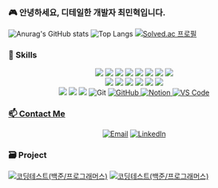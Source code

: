 ### 🎮 안녕하세요, 디테일한 개발자 최민혁입니다.

![Anurag's GitHub stats](https://github-readme-stats.vercel.app/api?username=minhyeok1232&show_icons=true&theme=radical&show=discussions_started,discussions_answered,prs_merged,prs_merged_percentage)
![Top Langs](https://github-readme-stats.vercel.app/api/top-langs/?username=minhyeok1232&theme=radical&hide=php,html,Jupyter%20Notebook)
[![Solved.ac
프로필](http://mazassumnida.wtf/api/v2/generate_badge?boj=hani345)](https://solved.ac/hani345)

### 🚀 Skills
<p align="center">
<img src = "https://img.shields.io/badge/C-00599C?style=flat-square&logo=c&logoColor=white"/></a>
<img src = "https://img.shields.io/badge/CPlusPlus-00599C?style=flat-square&logo=cplusplus&logoColor=ffffff"/>
<img src = "https://img.shields.io/badge/CSharp-239120?style=flat-square&logo=csharp&logoColor=ffffff"/>
<img src = "https://img.shields.io/badge/R-276DC3?style=flat-square&logo=r&logoColor=white"/></a>
<img src = "https://img.shields.io/badge/Java-ED8B00?style=flat-square&logo=openjdk&logoColor=white"/></a>
<img src = "https://img.shields.io/badge/blender-%23F5792A.svg?style=flat-square&logo=blender&logoColor=white"/></a>
<img src = "https://img.shields.io/badge/DirectX11-76B900?style=flat-square&logo=nvidia&logoColor=ffffff"/>
<img src = "https://img.shields.io/badge/Win32API-0078D4?style=flat-square&logo=windows11&logoColor=ffffff"/>
<br>
<img src = "https://img.shields.io/badge/fmodel-0C322C?style=flat-square&logo=fmodel&logoColor=white"/>
<img src="https://img.shields.io/badge/Unity-000000?style=flat-square&logo=unity&logoColor=ffffff"/>
<img src = "https://img.shields.io/badge/unrealengine-%23313131.svg?style=flat-square&logo=unrealengine&logoColor=white"/></a>
<img src="https://img.shields.io/badge/Visual Studio-5C2D91?style=flat-square&logo=visualstudio&logoColor=ffffff"/>
<img src="https://img.shields.io/badge/VS Code-007ACC?style=flat-square&logo=visualstudiocode&logoColor=ffffff"/>
<img src = "https://img.shields.io/badge/CLion-000000?style=flat-square&logo=clion&logoColor=white"/></a>
<br>
<img src = "https://img.shields.io/badge/Rider-000000?style=flat-square&logo=Rider&logoColor=white"/></a>
<img src = "https://img.shields.io/badge/Firebase-039BE5?style=flat-square&logo=Firebase&logoColor=white"/></a>
<img src = "https://img.shields.io/badge/MySQL-00000F?style=flat-square&logo=mysql&logoColor=white"/></a>
<img src="https://img.shields.io/badge/git-F05033.svg?style=flat-square&logo=git&logoColor=white" alt="Git">
<a href="https://github.com/minhyeok1232"><img src="https://img.shields.io/badge/github-181717.svg?style=flat-square&logo=github&logoColor=white" alt="GitHub">
<a href="https://www.notion.so/e0c534ed007b4a018043b14a7a079ebf"><img src="https://img.shields.io/badge/Notion-F3F3F3.svg?style=flat-square&logo=notion&logoColor=black" alt="Notion">
<img src="https://img.shields.io/badge/VSCode-2C2C32.svg?style=flat-square&logo=visual-studio-code&logoColor=22ABF3" alt="VS Code">

### 📫 Contact Me
<p align="center">
  <a href="mailto:hani345@naver.com"><img src="https://img.shields.io/badge/Email-D14836?style=flat-square&logo=gmail&logoColor=white" alt="Email"></a>
  <a href="https://www.linkedin.com/feed/?trk=guest_homepage-basic_google-one-tap-submit"><img src="https://img.shields.io/badge/LinkedIn-0077B5?style=flat-square&logo=linkedin&logoColor=white" alt="LinkedIn"></a>
</p>


### 🗃 **Project**
<a href="https://github.com/minhyeok1232/codingTest"><img src="https://github-readme-stats.vercel.app/api/pin/?username=minhyeok1232&repo=codingTest&theme=react&hide_border=true&show_icons=false" alt="코딩테스트(백준/프로그래머스)" /></a>
<a href="https://github.com/minhyeok1232/UnityProject"><img src="https://github-readme-stats.vercel.app/api/pin/?username=minhyeok1232&repo=UnityProject&theme=react&hide_border=true&show_icons=false" alt="코딩테스트(백준/프로그래머스)" /></a>


